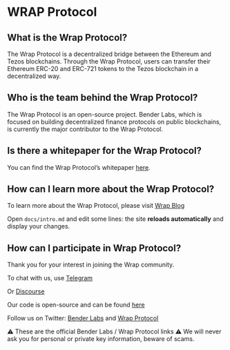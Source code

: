 # WRAP Protocol

## What is the Wrap Protocol?

The Wrap Protocol is a decentralized bridge between the Ethereum and Tezos blockchains. Through the Wrap Protocol, users can transfer their Ethereum ERC-20 and ERC-721 tokens to the Tezos blockchain in a decentralized way.


## Who is the team behind the Wrap Protocol?

The Wrap Protocol is an open-source project. Bender Labs, which is focused on building decentralized finance protocols on public blockchains, is currently the major contributor to the Wrap Protocol.

## Is there a whitepaper for the Wrap Protocol?


You can find the Wrap Protocol’s whitepaper [here](https://uploads-ssl.webflow.com/605b954cee75fc72dfcdf42e/6062c8a1202d848191213859_Wrap%20Protocol%20-%20Whitepaper%20(1).pdf).

## How can I learn more about the Wrap Protocol?

To learn more about the Wrap Protocol, please visit [Wrap Blog](https://medium.com/bender-labs)


Open `docs/intro.md` and edit some lines: the site **reloads automatically** and display your changes.

## How can I participate in Wrap Protocol?

Thank you for your interest in joining the Wrap community.

To chat with us, use [Telegram](https://t.me/benderlabs)

Or [Discourse](https://community.benderlabs.io)

Our code is open-source and can be found [here](https://github.com/bender-labs)

Follow us on Twitter: [Bender Labs](https://twitter.com/BenderLabs_)  and [Wrap Protocol](https://twitter.com/Wrap_Protocol)

⚠️ These are the official Bender Labs / Wrap Protocol links ⚠️ We will never ask you for personal or private key information, beware of scams.